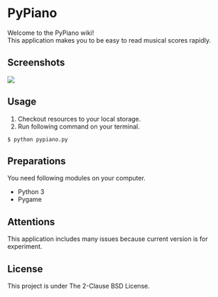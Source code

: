 # PyPiano

Welcome to the PyPiano wiki!<br />
This application makes you to be easy to read musical scores rapidly.

## Screenshots

![](https://github.com/torasuke-cse/pypiano/blob/master/examples/figure1.png)

## Usage

1. Checkout resources to your local storage.
2. Run following command on your terminal.

`$ python pypiano.py`

## Preparations

You need following modules on your computer.
* Python 3
* Pygame

## Attentions

This application includes many issues because current version is for experiment.

## License

This project is under The 2-Clause BSD License.

